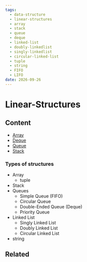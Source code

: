 ```yaml
---
tags:
  - data-structure
  - linear-structures
  - array
  - stack
  - queue
  - deque
  - linked-list
  - doubly-linkedlist
  - singly-linkedlist
  - circular-linked-list
  - tuple
  - string
  - FIFO
  - LIFO
date: 2026-09-26
---
```

Linear-Structures
=========

Content
---------------

* [Array](./Array/Array.md)
* [Deque](./Deque/Deque.md)
* [Queue](./Queue/Queue.md)
* [Stack](./Stack/Stack.md)

### Types of structures

  * Array
	  * tuple
  * Stack 
  * Queues
	  * Simple Queue (FIFO)
	  * Circular Queue
	  * Double-Ended Queue (Deque)
	  * Priority Queue
  * Linked List
	  * Singly Linked List
	  * Doubly Linked List
	  * Circular Linked List
  * string

Related
----------------------------


